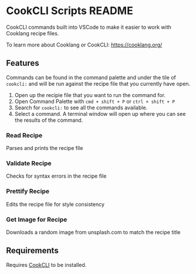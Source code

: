 # CookCLI Scripts README

CookCLI commands built into VSCode to make it easier to work with Cooklang recipe files.

To learn more about Cooklang or CookCLI: https://cooklang.org/

## Features

Commands can be found in the command palette and under the tile of `cookcli:` and will be run against the recipe file that you currently have open.

1. Open up the recipie file that you want to run the command for.
1. Open Command Palette with `cmd + shift + P` or `ctrl + shift + P`
1. Search for `cookcli:` to see all the commands available.
1. Select a command. A terminal window will open up where you can see the results of the command.

### Read Recipe

Parses and prints the recipe file

### Validate Recipe

Checks for syntax errors in the recipe file

### Prettify Recipe

Edits the recipe file for style consistency

### Get Image for Recipe

Downloads a random image from unsplash.com to match the recipe title

## Requirements

Requires [CookCLI](https://cooklang.org/cli/download/) to be installed.

